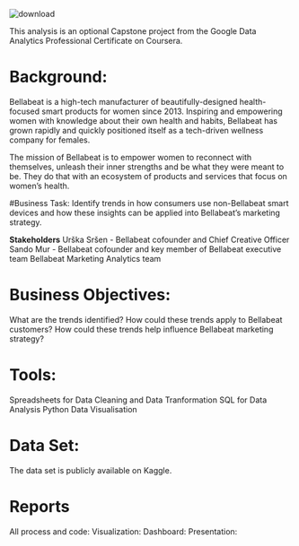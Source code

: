 
![download](https://user-images.githubusercontent.com/66830501/178843561-f847ea0f-5939-454b-8dfb-f3153bee531b.jpeg)


This analysis is an optional Capstone project from the Google Data Analytics Professional Certificate on Coursera.

# Background:
Bellabeat is a high-tech manufacturer of beautifully-designed health-focused smart products for women since 2013. Inspiring and empowering women with knowledge about their own health and habits, Bellabeat has grown rapidly and quickly positioned itself as a tech-driven wellness company for females.

The mission of Bellabeat is to empower women to reconnect with themselves, unleash their inner strengths and be what they were meant to be. They do that with an ecosystem of products and services that focus on women’s health. 

#Business Task:
Identify trends in how consumers use non-Bellabeat smart devices and how these insights can be applied into Bellabeat’s marketing strategy.

**Stakeholders**
Urška Sršen - Bellabeat cofounder and Chief Creative Officer
Sando Mur - Bellabeat cofounder and key member of Bellabeat executive team
Bellabeat Marketing Analytics team


# Business Objectives:
What are the trends identified?
How could these trends apply to Bellabeat customers?
How could these trends help influence Bellabeat marketing strategy?

# Tools:
Spreadsheets for Data Cleaning and Data Tranformation
SQL for Data Analysis
Python Data Visualisation 

# Data Set:
The data set is publicly available on Kaggle.

# Reports
All process and code: 
Visualization:
Dashboard:
Presentation:
